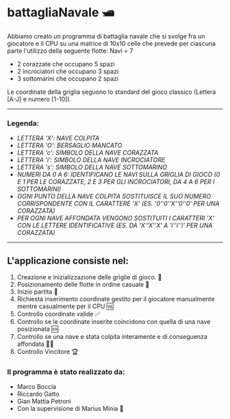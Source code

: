 <h1>battagliaNavale 🛥️</h1>
<div>
<p>
Abbiamo creato un programma di battaglia navale che si svolge fra un giocatore e il CPU su una matrice di 10x10 celle che prevede per ciascuna parte l'utilizzo della seguente flotte:
Navi = 7
</p>
<ul>
<li>2 corazzate che occupano 5 spazi</li>
<li>2 incrociatori che occupano 3 spazi</li>
<li>3 sottomarini che occupano 2 spazi</li>
</ul>

<p>
Le coordinate della griglia seguono lo standard del gioco classico (Lettera [A-J]  e numero [1-10]).
</p>
<hr>
<div>
<h3>Legenda:</h3>
<ul>
<li><em>LETTERA 'X': NAVE COLPITA</em></li>
<li><em>LETTERA 'O': BERSAGLIO MANCATO</em></li>
<li><em>LETTERA 'c': SIMBOLO DELLA NAVE CORAZZATA</em></li>
<li><em>LETTERA 'i': SIMBOLO DELLA NAVE INCROCIATORE</em></li>
<li><em>LETTERA 's': SIMBOLO DELLA NAVE SOTTOMARINO</em></li>
<li><em>NUMERI DA 0 A 6: IDENTIFICANO LE NAVI SULLA GRIGLIA DI GIOCO (0 E 1 PER LE CORAZZATE, 2 E 3 PER GLI INCROCIATORI, DA 4 A 6 PER I SOTTOMARINI)</em></li>
<li><em>OGNI PUNTO DELLA NAVE COLPITA SOSTITUISCE IL SUO NUMERO CORRISPONDENTE CON IL CARATTERE 'X' (ES. '0''0''X''0''0' PER UNA CORAZZATA)</em></li>
<li><em>PER OGNI NAVE AFFONDATA VENGONO SOSTITUITI I CARATTERI 'X' CON LE LETTERE IDENTIFICATIVE (ES. DA 'X''X''X' A 'i''i''i' PER UNA CORAZZATA)</em></li>
</ul>
</div>
<hr>
<p>
<h2>L'applicazione consiste nel:</h2>
<ol>
<li>Creazione e inizializzazione delle griglie di gioco. 🔳</li>
<li>Posizionamento delle flotte in ordine casuale 🔀</li>
<li>Inizio partita 🥁</li>
<li>Richiesta inserimento coordinate gestito per il giocatore manualmente mentre casualmente per il CPU 🆚</li>
<li>Controllo coordinate valide ✅</li>
<li>Controllo se le coordinate inserite coincidono con quella di una nave posizionata 🆘</li>
<li>Controllo se una nave e stata colpita interamente e di conseguenza affondata 🏴‍☠️</li>
<li>Controllo Vincitore 🏆</li>
</ol>
</p>
<p>
<h3>
Il programma è stato realizzato da:
</h3>
<ul>
<li>Marco Boccia</li>
<li>Riccardo Gatto</li>
<li>Gian Mattia Petroni</li>
<li>Con la supervisione di Marius Minia 🚀</li>
</ul>
</p>
</div>
